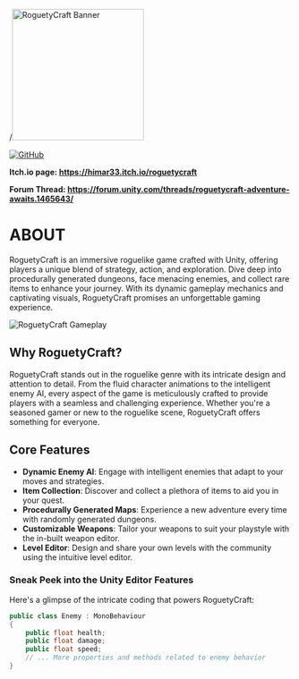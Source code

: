 /<img height="235" src="Images/banner.png" alt="RoguetyCraft Banner" />

[![GitHub](https://img.shields.io/github/license/himar33/RoguetyCraft)](https://github.com/himar33/RoguetyCraft/blob/main/LICENSE)

**Itch.io page: <https://himar33.itch.io/roguetycraft>**

**Forum Thread: <https://forum.unity.com/threads/roguetycraft-adventure-awaits.1465643/>**

# ABOUT
RoguetyCraft is an immersive roguelike game crafted with Unity, offering players a unique blend of strategy, action, and exploration. Dive deep into procedurally generated dungeons, face menacing enemies, and collect rare items to enhance your journey. With its dynamic gameplay mechanics and captivating visuals, RoguetyCraft promises an unforgettable gaming experience.

<img src="Images/gameplay_screenshot.gif" alt="RoguetyCraft Gameplay" />

## Why RoguetyCraft?
RoguetyCraft stands out in the roguelike genre with its intricate design and attention to detail. From the fluid character animations to the intelligent enemy AI, every aspect of the game is meticulously crafted to provide players with a seamless and challenging experience. Whether you're a seasoned gamer or new to the roguelike scene, RoguetyCraft offers something for everyone.

## Core Features
+ **Dynamic Enemy AI**: Engage with intelligent enemies that adapt to your moves and strategies.
+ **Item Collection**: Discover and collect a plethora of items to aid you in your quest.
+ **Procedurally Generated Maps**: Experience a new adventure every time with randomly generated dungeons.
+ **Customizable Weapons**: Tailor your weapons to suit your playstyle with the in-built weapon editor.
+ **Level Editor**: Design and share your own levels with the community using the intuitive level editor.

### Sneak Peek into the Unity Editor Features
Here's a glimpse of the intricate coding that powers RoguetyCraft:

```csharp
public class Enemy : MonoBehaviour
{
    public float health;
    public float damage;
    public float speed;
    // ... More properties and methods related to enemy behavior
}
```
